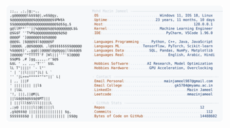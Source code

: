 <picture>
  <source srcset="https://raw.githubusercontent.com/mmazinjameel/mmazinjameel/main/dark_mode.svg?v=1760523135" media="(prefers-color-scheme: dark)">
  <img src="https://raw.githubusercontent.com/mmazinjameel/mmazinjameel/main/light_mode.svg?v=1760523135">
</picture>
